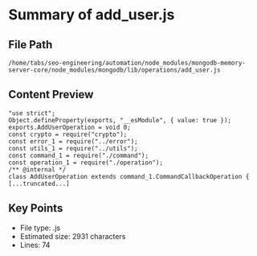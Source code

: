 # Summary of add_user.js
  
## File Path
`/home/tabs/seo-engineering/automation/node_modules/mongodb-memory-server-core/node_modules/mongodb/lib/operations/add_user.js`

## Content Preview
```
"use strict";
Object.defineProperty(exports, "__esModule", { value: true });
exports.AddUserOperation = void 0;
const crypto = require("crypto");
const error_1 = require("../error");
const utils_1 = require("../utils");
const command_1 = require("./command");
const operation_1 = require("./operation");
/** @internal */
class AddUserOperation extends command_1.CommandCallbackOperation {
[...truncated...]
```

## Key Points
- File type: .js
- Estimated size: 2931 characters
- Lines: 74
